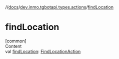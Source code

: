 //[docs](../../index.md)/[dev.inmo.tgbotapi.types.actions](index.md)/[findLocation](find-location.md)



# findLocation  
[common]  
Content  
val [findLocation](find-location.md): [FindLocationAction](-find-location-action/index.md)  



